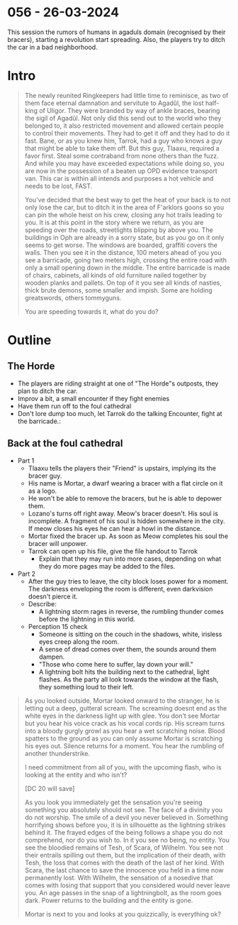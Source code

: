 # 056 - 26-03-2024
This session the rumors of humans in agaduls domain (recognised by their bracers), starting a revolution start spreading. Also, the players try to ditch the car in a bad neighborhood.
# Intro
> The newly reunited Ringkeepers had little time to reminisce, as two of them face eternal damnation and servitute to Agadûl, the lost half-king of Uligor. They were branded by way of ankle braces, bearing the sigil of Agadûl. Not only did this send out to the world who they belonged to, it also restricted movement and allowed certain people to control their movements. They had to get it off and they had to do it fast. Bane, or as you knew him, Tarrok, had a guy who knows a guy that might be able to take them off. But this guy, Tlaaxu, required a favor first. Steal some contraband from none others than the fuzz. And while you may have exceeded expectations while doing so, you are now in the possession of a beaten up OPD evidence transport van. This car is within all intends and purposes a hot vehicle and needs to be lost, FAST.
> 
> You've decided that the best way to get the heat of your back is to not only lose the car, but to ditch it in the area of F'arklors goons so you can pin the whole heist on his crew, closing any hot trails leading to you. It is at this point in the story where we return, as you are speeding over the roads, streetlights blipping by above you. The buildings in Oph are already in a sorry state, but as you go on it only seems to get worse. The windows are boarded, graffiti covers the walls. Then you see it in the distance, 100 meters ahead of you you see a barricade, going two meters high, crossing the entire road with only a small opening down in the middle. The entire barricade is made of chairs, cabinets, all kinds of old furniture nailed together by wooden planks and pallets. On top of it you see all kinds of nasties, thick brute demons, some smaller and impish. Some are holding greatswords, others tommyguns.
> 
> You are speeding towards it, what do you do?
# Outline
## The Horde
- The players are riding straight at one of "The Horde"s outposts, they plan to ditch the car.
- Improv a bit, a small encounter if they fight enemies
- Have them run off to the foul cathedral
- Don't lore dump too much, let Tarrok do the talking
Encounter, fight at the barricade.:
## Back at the foul cathedral
- Part 1 
    - Tlaaxu tells the players their "Friend" is upstairs, implying its the bracer guy.
    - His name is Mortar, a dwarf wearing a bracer with a flat circle on it as a logo.
    - He won't be able to remove the bracers, but he is able to depower them.
    - Lozano's turns off right away. Meow's bracer doesn't. His soul is incomplete. A fragment of his soul is hidden somewhere in the city. If meow closes his eyes he can hear a howl in the distance.
    - Mortar fixed the bracer up. As soon as Meow completes his soul the bracer will unpower.
    - Tarrok can open up his file, give the file handout to Tarrok 
        - Explain that they may run into more cases, depending on what they do more pages may be added to the files.
- Part 2 
    - After the guy tries to leave, the city block loses power for a moment. The darkness enveloping the room is different, even darkvision doesn't pierce it.
    - Describe: 
        - A lightning storm rages in reverse, the rumbling thunder comes before the lightning in this world.
    - Perception 15 check 
        - Someone is sitting on the couch in the shadows, white, irisless eyes creep along the room.
        - A sense of dread comes over them, the sounds around them dampen.
        - "Those who come here to suffer, lay down your will."
        - A lightning bolt hits the building next to the cathedral, light flashes. As the party all look towards the window at the flash, they something loud to their left.
> As you looked outside, Mortar looked onward to the stranger, he is letting out a deep, gutteral scream. The screaming doesnt end as the white eyes in the darkness light up with glee. You don't see Mortar but you hear his voice crack as his vocal cords rip. His scream turns into a bloody gurgly growl as you hear a wet scratching noise. Blood spatters to the ground as you can only assume Mortar is scratching his eyes out. Silence returns for a moment. You hear the rumbling of another thunderstrike.
> 
> I need commitment from all of you, with the upcoming flash, who is looking at the entity and who isn't?
> 
> [DC 20 will save]
> 
> As you look you immediately get the sensation you're seeing something you absolutely should not see. The face of a divinity you do not worship. The smile of a devil you never believed in. Something horrifying shows before you, it is in silhouette as the lightning strikes behind it. The frayed edges of the being follows a shape you do not comprehend, nor do you wish to. In it you see no being, no entity. You see the bloodied remains of Tesh, of Scara, of Wilhelm. You see not their entrails spilling out them, but the implication of their death, with Tesh, the loss that comes with the death of the last of her kind. With Scara, the last chance to save the innocence you held in a time now permanently lost. With Wilhelm, the sensation of a nosedive that comes with losing that support that you considered would never leave you. An age passes in the snap of a lightningbolt, as the room goes dark. Power returns to the building and the entity is gone.
> 
> Mortar is next to you and looks at you quizzically, is everything ok?
